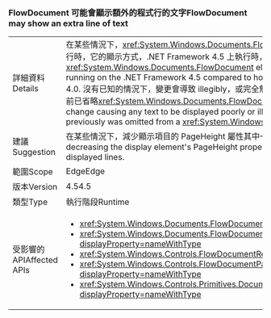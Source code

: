 ### <a name="flowdocument-may-show-an-extra-line-of-text"></a><span data-ttu-id="e1406-101">FlowDocument 可能會顯示額外的程式行的文字</span><span class="sxs-lookup"><span data-stu-id="e1406-101">FlowDocument may show an extra line of text</span></span>

|   |   |
|---|---|
|<span data-ttu-id="e1406-102">詳細資料</span><span class="sxs-lookup"><span data-stu-id="e1406-102">Details</span></span>|<span data-ttu-id="e1406-103">在某些情況下，<xref:System.Windows.Documents.FlowDocument>項目相較於.NET Framework 4.0 上執行時，它的顯示方式，.NET Framework 4.5 上執行時，會顯示額外的程式行的文字。</span><span class="sxs-lookup"><span data-stu-id="e1406-103">In some cases, a <xref:System.Windows.Documents.FlowDocument> element will display an extra line of text when running on the .NET Framework 4.5 compared to how it displayed when run on the .NET Framework 4.0.</span></span> <span data-ttu-id="e1406-104">沒有已知的情況下，變更會導致 illegibly，或完全無法顯示任何文字的但可能會導致出現的文字，從先前已省略<xref:System.Windows.Documents.FlowDocument>的檢視。</span><span class="sxs-lookup"><span data-stu-id="e1406-104">There are no known cases of the change causing any text to be displayed poorly or illegibly, but it could cause text to appear that previously was omitted from a <xref:System.Windows.Documents.FlowDocument>'s view.</span></span>|
|<span data-ttu-id="e1406-105">建議</span><span class="sxs-lookup"><span data-stu-id="e1406-105">Suggestion</span></span>|<span data-ttu-id="e1406-106">在某些情況下，減少顯示項目的 PageHeight 屬性其中一個可以還原先前顯示的行數。</span><span class="sxs-lookup"><span data-stu-id="e1406-106">In some cases, decreasing the display element's PageHeight property by one can restore the previous number of displayed lines.</span></span>|
|<span data-ttu-id="e1406-107">範圍</span><span class="sxs-lookup"><span data-stu-id="e1406-107">Scope</span></span>|<span data-ttu-id="e1406-108">Edge</span><span class="sxs-lookup"><span data-stu-id="e1406-108">Edge</span></span>|
|<span data-ttu-id="e1406-109">版本</span><span class="sxs-lookup"><span data-stu-id="e1406-109">Version</span></span>|<span data-ttu-id="e1406-110">4.5</span><span class="sxs-lookup"><span data-stu-id="e1406-110">4.5</span></span>|
|<span data-ttu-id="e1406-111">類型</span><span class="sxs-lookup"><span data-stu-id="e1406-111">Type</span></span>|<span data-ttu-id="e1406-112">執行階段</span><span class="sxs-lookup"><span data-stu-id="e1406-112">Runtime</span></span>|
|<span data-ttu-id="e1406-113">受影響的 API</span><span class="sxs-lookup"><span data-stu-id="e1406-113">Affected APIs</span></span>|<ul><li><xref:System.Windows.Documents.FlowDocument.%23ctor?displayProperty=nameWithType></li><li><xref:System.Windows.Documents.FlowDocument.%23ctor(System.Windows.Documents.Block)?displayProperty=nameWithType></li><li><xref:System.Windows.Controls.FlowDocumentReader.%23ctor?displayProperty=nameWithType></li><li><xref:System.Windows.Controls.FlowDocumentPageViewer.%23ctor?displayProperty=nameWithType></li><li><xref:System.Windows.Controls.Primitives.DocumentPageView.%23ctor?displayProperty=nameWithType></li></ul>|

